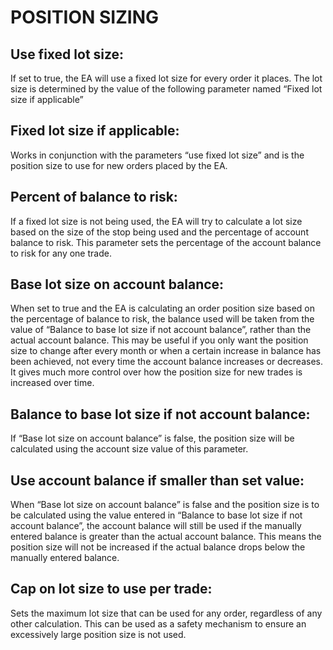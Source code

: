 # POSITION SIZING

## **Use fixed lot size:**

If set to true, the EA will use a fixed lot size for every order it places. The lot size is determined by the value of the following parameter named “Fixed lot size if applicable”

## **Fixed lot size if applicable:**

Works in conjunction with the parameters “use fixed lot size” and is the position size to use for new orders placed by the EA.

## **Percent of balance to risk:**

If a fixed lot size is not being used, the EA will try to calculate a lot size based on the size of the stop being used and the percentage of account balance to risk. This parameter sets the percentage of the account balance to risk for any one trade.

## **Base lot size on account balance:**

When set to true and the EA is calculating an order position size based on the percentage of balance to risk, the balance used will be taken from the value of “Balance to base lot size if not account balance”, rather than the actual account balance. This may be useful if you only want the position size to change after every month or when a certain increase in balance has been achieved, not every time the account balance increases or decreases. It gives much more control over how the position size for new trades is increased over time.

## **Balance to base lot size if not account balance:**

If “Base lot size on account balance” is false, the position size will be calculated using the account size value of this parameter.

## **Use account balance if smaller than set value:**

When “Base lot size on account balance” is false and the position size is to be calculated using the value entered in “Balance to base lot size if not account balance”, the account balance will still be used if the manually entered balance is greater than the actual account balance. This means the position size will not be increased if the actual balance drops below the manually entered balance.

## **Cap on lot size to use per trade:**

Sets the maximum lot size that can be used for any order, regardless of any other calculation.  This can be used as a safety mechanism to ensure an excessively large position size is not used.


